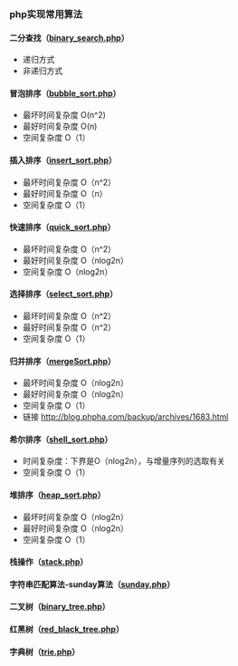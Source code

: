 ### php实现常用算法
#### 二分查找（[binary_search.php](https://github.com/fupengfei058/algorithm/blob/master/binary_search.php)）
* 递归方式
* 非递归方式
#### 冒泡排序（[bubble_sort.php](https://github.com/fupengfei058/algorithm/blob/master/bubble_sort.php)）
* 最坏时间复杂度 O(n^2)
* 最好时间复杂度 O(n)
* 空间复杂度 O（1）
#### 插入排序（[insert_sort.php](https://github.com/fupengfei058/algorithm/blob/master/insert_sort.php)）
* 最坏时间复杂度 O（n^2）
* 最好时间复杂度 O（n）
* 空间复杂度 O（1）
#### 快速排序（[quick_sort.php](https://github.com/fupengfei058/algorithm/blob/master/quick_sort.php)）
* 最坏时间复杂度 O（n^2）
* 最好时间复杂度 O（nlog2n）
* 空间复杂度 O（nlog2n）
#### 选择排序（[select_sort.php](https://github.com/fupengfei058/algorithm/blob/master/select_sort.php)）
* 最坏时间复杂度 O（n^2）
* 最好时间复杂度 O（n^2）
* 空间复杂度 O（1）
#### 归并排序（[mergeSort.php](https://github.com/fupengfei058/algorithm/blob/master/mergeSort.php)）
* 最坏时间复杂度 O（nlog2n）
* 最好时间复杂度 O（nlog2n）
* 空间复杂度 O（1）
* 链接
http://blog.phpha.com/backup/archives/1683.html
#### 希尔排序（[shell_sort.php](https://github.com/fupengfei058/algorithm/blob/master/shell_sort.php)）
* 时间复杂度：下界是O（nlog2n），与增量序列的选取有关
* 空间复杂度 O（1）
#### 堆排序（[heap_sort.php](https://github.com/fupengfei058/algorithm/blob/master/heap_sort.php)）
* 最坏时间复杂度 O（nlog2n）
* 最好时间复杂度 O（nlog2n）
* 空间复杂度 O（1）
#### 栈操作（[stack.php](https://github.com/fupengfei058/algorithm/blob/master/stack.php)）
#### 字符串匹配算法-sunday算法（[sunday.php](https://github.com/fupengfei058/algorithm/blob/master/sunday.php)）
#### 二叉树（[binary_tree.php](https://github.com/fupengfei058/algorithm/blob/master/binary_tree.php)）
#### 红黑树（[red_black_tree.php](https://github.com/fupengfei058/algorithm/blob/master/red_black_tree.php)）
#### 字典树（[trie.php](https://github.com/fupengfei058/algorithm/blob/master/trie.php)）
